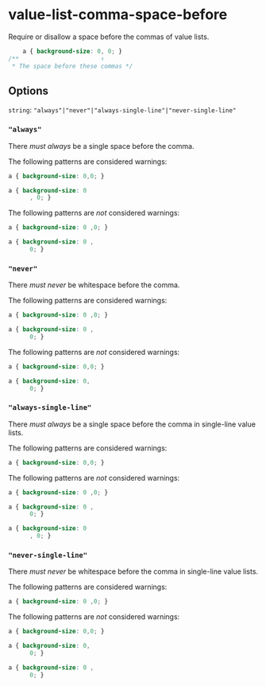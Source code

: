 # value-list-comma-space-before

Require or disallow a space before the commas of value lists.

```css
    a { background-size: 0, 0; }
/**                       ↑  
 * The space before these commas */
```

## Options

`string`: `"always"|"never"|"always-single-line"|"never-single-line"`

### `"always"`

There *must always* be a single space before the comma.

The following patterns are considered warnings:

```css
a { background-size: 0,0; }
```

```css
a { background-size: 0
      , 0; }
```

The following patterns are *not* considered warnings:

```css
a { background-size: 0 ,0; }
```

```css
a { background-size: 0 ,
      0; }
```

### `"never"`

There *must never* be whitespace before the comma.

The following patterns are considered warnings:

```css
a { background-size: 0 ,0; }
```

```css
a { background-size: 0 ,
      0; }
```

The following patterns are *not* considered warnings:

```css
a { background-size: 0,0; }
```

```css
a { background-size: 0, 
      0; }
```

### `"always-single-line"`

There *must always* be a single space before the comma in single-line value lists.

The following patterns are considered warnings:

```css
a { background-size: 0,0; }
```

The following patterns are *not* considered warnings:

```css
a { background-size: 0 ,0; }
```

```css
a { background-size: 0 ,
      0; }
```

```css
a { background-size: 0
      , 0; }
```

### `"never-single-line"`

There *must never* be whitespace before the comma in single-line value lists.

The following patterns are considered warnings:

```css
a { background-size: 0 ,0; }
```

The following patterns are *not* considered warnings:

```css
a { background-size: 0,0; }
```

```css
a { background-size: 0, 
      0; }
```

```css
a { background-size: 0 ,
      0; }
```

